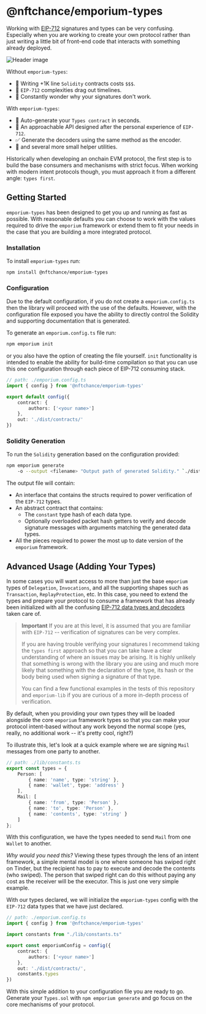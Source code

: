 # @nftchance/emporium-types

Working with [EIP-712](https://eips.ethereum.org/EIPS/eip-712) signatures and types can be very confusing. Especially when you are working to create your own protocol rather than just writing a little bit of front-end code that interacts with something already deployed.

![Header image](https://github.com/nftchance/emporium-types/blob/6aca329b4a75a50696b0b3ce241e00686c9f7ca3/README.png)

Without `emporium-types`:

- 🚨 Writing +1K line `Solidity` contracts costs `$$$`.
- 🤔 `EIP-712` complexities drag out timelines.
- 🤬 Constantly wonder why your signatures don't work.

With `emporium-types`:

- 🧩 Auto-generate your `Types contract` in seconds.
- 🥹 An approachable API designed after the personal experience of `EIP-712`.
- ✅ Generate the decoders using the same method as the encoder.
- 🚀 and several more small helper utilities.

Historically when developing an onchain EVM protocol, the first step is to build the base consumers and mechanisms with strict focus. When working with modern intent protocols though, you must approach it from a different angle: `types first`.

## Getting Started

`emporium-types` has been designed to get you up and running as fast as possible. With reasonable defaults you can choose to work with the values required to drive the `emporium` framework or extend them to fit your needs in the case that you are building a more integrated protocol.

### Installation

To install `emporium-types` run:

```bash
npm install @nftchance/emporium-types
```

### Configuration

Due to the default configuration, if you do not create a `emporium.config.ts` then the library will proceed with the use of the defaults. However, with the configuration file exposed you have the ability to directly control the Solidity and supporting documentation that is generated.

To generate an `emporium.config.ts` file run: 

```bash
npm emporium init
```

or you also have the option of creating the file yourself. `init` functionality is intended to enable the ability for build-time compilation so that you can use this one configuration through each piece of EIP-712 consuming stack.

```typescript
// path: ./emporium.config.ts
import { config } from '@nftchance/emporium-types'

export default config({
    contract: { 
        authors: ['<your name>']
    },
    out: './dist/contracts/'
})
```

### Solidity Generation

To run the `Solidity` generation based on the configuration provided:

```bash
npm emporium generate
    -o --output <filename> "Output path of generated Solidity." `./dist/contracts`
```

The output file will contain:

- An interface that contains the structs required to power verification of the `EIP-712` types.
- An abstract contract that contains:
  - The `constant` type hash of each data type.
  - Optionally overloaded packet hash getters to verify and decode signature messages with arguments matching the generated data types.
- All the pieces required to power the most up to date version of the `emporium` framework.

## Advanced Usage (Adding Your Types)

In some cases you will want access to more than just the base `emporium` types of `Delegation`, `Invocations`, and all the supporting shapes such as `Transaction`, `ReplayProtection`, etc. In this case, you need to extend the types and prepare your protocol to consume a framework that has already been initialized with all the confusing [EIP-712 data types and decoders](https://eips.ethereum.org/EIPS/eip-712) taken care of.

> **Important**
> If you are at this level, it is assumed that you are familiar with `EIP-712` -- verification of signatures can be very complex.  
>
> If you are having trouble verifying your signatures I recommend taking the `types first` approach so that you can take have a clear understanding of where an issues may be arising. It is highly unlikely that something is wrong with the library you are using and much more likely that something with the declaration of the type, its hash or the body being used when signing a signature of that type.
>
> You can find a few functional examples in the tests of this repository and `emporium-lib` if you are curious of a more in-depth process of verification.

By default, when you providing your own types they will be loaded alongside the core `emporium` framework types so that you can make your protocol intent-based without any work beyond the normal scope (yes, really, no additional work -- it's pretty cool, right?)

To illustrate this, let's look at a quick example where we are signing `Mail` messages from one party to another.

```typescript
// path: ./lib/constants.ts
export const types = {
    Person: [
        { name: 'name', type: 'string' },
        { name: 'wallet', type: 'address' }
    ],
    Mail: [
        { name: 'from', type: 'Person' },
        { name: 'to', type: 'Person' },
        { name: 'contents', type: 'string' }
    ]
};
```

With this configuration, we have the types needed to send `Mail` from one `Wallet` to another.

*Why would you need this?* Viewing these types through the lens of an intent framework, a simple mental model is one where someone has swiped right on Tinder, but the recipient has to pay to execute and decode the contents (who swiped). The person that swiped right can do this without paying any cost as the receiver will be the executor. This is just one very simple example.

With our types declared, we will initialize the `emporium-types` config with the `EIP-712` data types that we have just declared.

```typescript
// path: ./emporium.config.ts
import { config } from '@nftchance/emporium-types'

import constants from "./lib/constants.ts"

export const emporiumConfig = config({
    contract: { 
        authors: ['<your name>']
    },
    out: './dist/contracts/',
    constants.types
})
```

With this simple addition to your configuration file you are ready to go. Generate your `Types.sol` with `npm emporium generate` and go focus on the core mechanisms of your protocol.